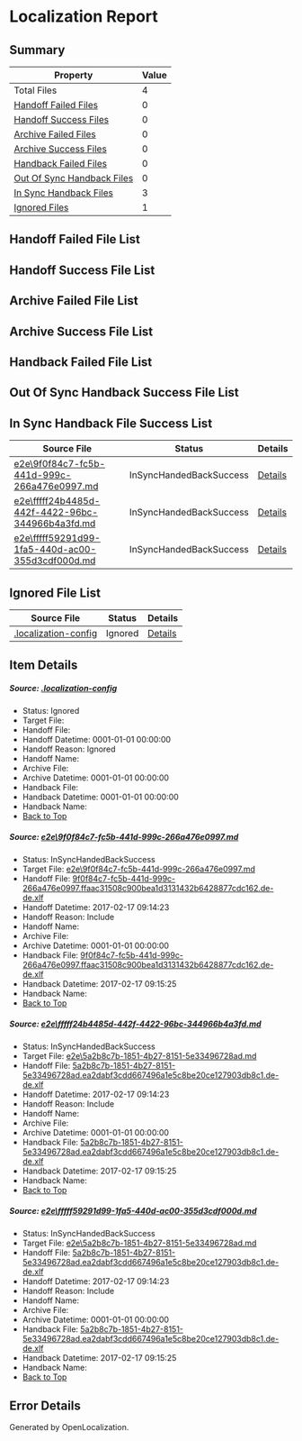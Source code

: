# <a name='report-top'></a> Localization Report

## Summary
 Property | Value 
 -------- | ----- 
 Total Files | 4
[ Handoff Failed Files ](#handoff-failed-list)| 0
[ Handoff Success Files ](#handoff-success-list)| 0
[ Archive Failed Files ](#archive-failed-list)| 0
[ Archive Success Files ](#archive-success-list)| 0
[ Handback Failed Files ](#handback-failed-list)| 0
[ Out Of Sync Handback Files ](#outofsync-handback-success-list)| 0
[ In Sync Handback Files ](#insync-handback-success-list)| 3
[ Ignored Files ](#ignored-list)| 1

## <a name='handoff-failed-list'></a> Handoff Failed File List

## <a name='handoff-success-list'></a> Handoff Success File List

## <a name='archive-failed-list'></a> Archive Failed File List

## <a name='archive-success-list'></a> Archive Success File List

## <a name='handback-failed-list'></a> Handback Failed File List

## <a name='outofsync-handback-success-list'></a> Out Of Sync Handback Success File List

## <a name='insync-handback-success-list'></a> In Sync Handback File Success List
 Source File | Status | Details 
 ----------- | ------ | ------- 
 [e2e\9f0f84c7-fc5b-441d-999c-266a476e0997.md](https://github.com/OpenLocalizationTestOrg/ol-test0/blob/26e5d7711ec1573b2d94766b36047a695e19913f/e2e/9f0f84c7-fc5b-441d-999c-266a476e0997.md) | InSyncHandedBackSuccess | [Details](#75c02891ce68244cbba1cd7acea995064032fb4e1)
 [e2e\fffff24b4485d-442f-4422-96bc-344966b4a3fd.md](https://github.com/OpenLocalizationTestOrg/ol-test0/blob/37ac8901c5e224238756a197b7d56defe49f145f/e2e/fffff24b4485d-442f-4422-96bc-344966b4a3fd.md) | InSyncHandedBackSuccess | [Details](#b1f969fa87fc9202259feb8dfde10eb911d12fb02)
 [e2e\fffff59291d99-1fa5-440d-ac00-355d3cdf000d.md](https://github.com/OpenLocalizationTestOrg/ol-test0/blob/37ac8901c5e224238756a197b7d56defe49f145f/e2e/fffff59291d99-1fa5-440d-ac00-355d3cdf000d.md) | InSyncHandedBackSuccess | [Details](#b1f969fa87fc9202259feb8dfde10eb911d12fb03)

## <a name='ignored-list'></a> Ignored File List
 Source File | Status | Details 
 ----------- | ------ | ------- 
 [.localization-config](https://github.com/OpenLocalizationTestOrg/ol-test0/blob/37ac8901c5e224238756a197b7d56defe49f145f/.localization-config) | Ignored | [Details](#cb0632cf59c1387fc1742bfb9fa3c47f87e2e5c90)

## Item Details
##### <a name='cb0632cf59c1387fc1742bfb9fa3c47f87e2e5c90'></a> Source: [.localization-config](https://github.com/OpenLocalizationTestOrg/ol-test0/blob/37ac8901c5e224238756a197b7d56defe49f145f/.localization-config)
* Status: Ignored
* Target File: 
* Handoff File: 
* Handoff Datetime: 0001-01-01 00:00:00
* Handoff Reason: Ignored
* Handoff Name: 
* Archive File: 
* Archive Datetime: 0001-01-01 00:00:00
* Handback File: 
* Handback Datetime: 0001-01-01 00:00:00
* Handback Name: 
* [Back to Top](#report-top)

##### <a name='75c02891ce68244cbba1cd7acea995064032fb4e1'></a> Source: [e2e\9f0f84c7-fc5b-441d-999c-266a476e0997.md](https://github.com/OpenLocalizationTestOrg/ol-test0/blob/26e5d7711ec1573b2d94766b36047a695e19913f/e2e/9f0f84c7-fc5b-441d-999c-266a476e0997.md)
* Status: InSyncHandedBackSuccess
* Target File: [e2e\9f0f84c7-fc5b-441d-999c-266a476e0997.md](https://github.com/OpenLocalizationTestOrg/ol-test4-dede/blob/3d823b2484bdb8103e6abbea10cb3caef9817ad8/e2e/9f0f84c7-fc5b-441d-999c-266a476e0997.md)
* Handoff File: [9f0f84c7-fc5b-441d-999c-266a476e0997.ffaac31508c900bea1d3131432b6428877cdc162.de-de.xlf](https://github.com/OpenLocalizationTestOrg/ol-test4-handoff/blob/67110fa0364f05ba673ec0b9cd82fbfcc02fe9de/ol-handoff/OpenLocalizationTestOrg/ol-test4-dede/xinjiang/ht/9f0f84c7-fc5b-441d-999c-266a476e0997.ffaac31508c900bea1d3131432b6428877cdc162.de-de.xlf)
* Handoff Datetime: 2017-02-17 09:14:23
* Handoff Reason: Include
* Handoff Name: 
* Archive File: 
* Archive Datetime: 0001-01-01 00:00:00
* Handback File: [9f0f84c7-fc5b-441d-999c-266a476e0997.ffaac31508c900bea1d3131432b6428877cdc162.de-de.xlf](https://github.com/OpenLocalizationTestOrg/ol-test4-handback/blob/f8f16e9b50c23d6031a770b72a3fbe1cdabdbbcf/ol-handback/OpenLocalizationTestOrg/ol-test4-dede/xinjiang/ht/9f0f84c7-fc5b-441d-999c-266a476e0997.ffaac31508c900bea1d3131432b6428877cdc162.de-de.xlf)
* Handback Datetime: 2017-02-17 09:15:25
* Handback Name: 
* [Back to Top](#report-top)

##### <a name='b1f969fa87fc9202259feb8dfde10eb911d12fb02'></a> Source: [e2e\fffff24b4485d-442f-4422-96bc-344966b4a3fd.md](https://github.com/OpenLocalizationTestOrg/ol-test0/blob/37ac8901c5e224238756a197b7d56defe49f145f/e2e/fffff24b4485d-442f-4422-96bc-344966b4a3fd.md)
* Status: InSyncHandedBackSuccess
* Target File: [e2e\5a2b8c7b-1851-4b27-8151-5e33496728ad.md](https://github.com/OpenLocalizationTestOrg/ol-test4-dede/blob/3d823b2484bdb8103e6abbea10cb3caef9817ad8/e2e/5a2b8c7b-1851-4b27-8151-5e33496728ad.md)
* Handoff File: [5a2b8c7b-1851-4b27-8151-5e33496728ad.ea2dabf3cdd667496a1e5c8be20ce127903db8c1.de-de.xlf](https://github.com/OpenLocalizationTestOrg/ol-test4-handoff/blob/67110fa0364f05ba673ec0b9cd82fbfcc02fe9de/ol-handoff/OpenLocalizationTestOrg/ol-test4-dede/xinjiang/ht/5a2b8c7b-1851-4b27-8151-5e33496728ad.ea2dabf3cdd667496a1e5c8be20ce127903db8c1.de-de.xlf)
* Handoff Datetime: 2017-02-17 09:14:23
* Handoff Reason: Include
* Handoff Name: 
* Archive File: 
* Archive Datetime: 0001-01-01 00:00:00
* Handback File: [5a2b8c7b-1851-4b27-8151-5e33496728ad.ea2dabf3cdd667496a1e5c8be20ce127903db8c1.de-de.xlf](https://github.com/OpenLocalizationTestOrg/ol-test4-handback/blob/f8f16e9b50c23d6031a770b72a3fbe1cdabdbbcf/ol-handback/OpenLocalizationTestOrg/ol-test4-dede/xinjiang/ht/5a2b8c7b-1851-4b27-8151-5e33496728ad.ea2dabf3cdd667496a1e5c8be20ce127903db8c1.de-de.xlf)
* Handback Datetime: 2017-02-17 09:15:25
* Handback Name: 
* [Back to Top](#report-top)

##### <a name='b1f969fa87fc9202259feb8dfde10eb911d12fb03'></a> Source: [e2e\fffff59291d99-1fa5-440d-ac00-355d3cdf000d.md](https://github.com/OpenLocalizationTestOrg/ol-test0/blob/37ac8901c5e224238756a197b7d56defe49f145f/e2e/fffff59291d99-1fa5-440d-ac00-355d3cdf000d.md)
* Status: InSyncHandedBackSuccess
* Target File: [e2e\5a2b8c7b-1851-4b27-8151-5e33496728ad.md](https://github.com/OpenLocalizationTestOrg/ol-test4-dede/blob/3d823b2484bdb8103e6abbea10cb3caef9817ad8/e2e/5a2b8c7b-1851-4b27-8151-5e33496728ad.md)
* Handoff File: [5a2b8c7b-1851-4b27-8151-5e33496728ad.ea2dabf3cdd667496a1e5c8be20ce127903db8c1.de-de.xlf](https://github.com/OpenLocalizationTestOrg/ol-test4-handoff/blob/67110fa0364f05ba673ec0b9cd82fbfcc02fe9de/ol-handoff/OpenLocalizationTestOrg/ol-test4-dede/xinjiang/ht/5a2b8c7b-1851-4b27-8151-5e33496728ad.ea2dabf3cdd667496a1e5c8be20ce127903db8c1.de-de.xlf)
* Handoff Datetime: 2017-02-17 09:14:23
* Handoff Reason: Include
* Handoff Name: 
* Archive File: 
* Archive Datetime: 0001-01-01 00:00:00
* Handback File: [5a2b8c7b-1851-4b27-8151-5e33496728ad.ea2dabf3cdd667496a1e5c8be20ce127903db8c1.de-de.xlf](https://github.com/OpenLocalizationTestOrg/ol-test4-handback/blob/f8f16e9b50c23d6031a770b72a3fbe1cdabdbbcf/ol-handback/OpenLocalizationTestOrg/ol-test4-dede/xinjiang/ht/5a2b8c7b-1851-4b27-8151-5e33496728ad.ea2dabf3cdd667496a1e5c8be20ce127903db8c1.de-de.xlf)
* Handback Datetime: 2017-02-17 09:15:25
* Handback Name: 
* [Back to Top](#report-top)


## Error Details

Generated by OpenLocalization.
